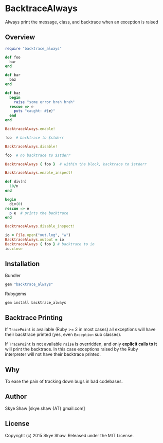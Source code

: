 # BacktraceAlways

Always print the message, class, and backtrace when an exception is raised

## Overview

```ruby
require "backtrace_always"

def foo
  bar
end

def bar
  baz
end

def baz
  begin
	raise "some error brah brah"
  rescue => e
	puts "caught: #{e}"
  end
end

BacktraceAlways.enable!

foo  # backtrace to $stderr

BacktraceAlways.disable!

foo  # no backtrace to $stderr

BacktraceAlways { foo }  # within the block, backtrace to $stderr

BacktraceAlways.enable_inspect!

def div(n)
  10/n
end

begin
  div(0)
rescue => e
  p e  # prints the backtrace
end

BacktraceAlways.disable_inspect!

io = File.open("out.log", "w")
BacktraceAlways.output = io
BacktraceAlways { foo } # backtrace to io
io.close
```

## Installation

Bundler

```ruby
gem "backtrace_always"
```

Rubygems

```
gem install backtrace_always
```

## Backtrace Printing

If `TracePoint` is available (Ruby >= 2 in most cases) all exceptions will have their backtrace printed
(yes, even `Exception` sub classes).

If `TracePoint` is not available `raise` is overridden, and only **explicit calls to it** will print the backtrace.
In this case exceptions raised by the Ruby interpreter will not have their backtrace printed.

## Why

To ease the pain of tracking down bugs in bad codebases.

## Author

Skye Shaw [skye.shaw {AT} gmail.com]

## License

Copyright (c) 2015 Skye Shaw. Released under the MIT License.
